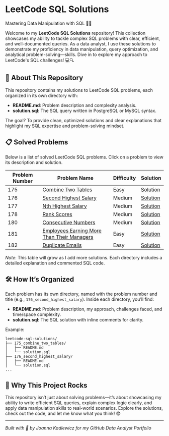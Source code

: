 # LeetCode SQL Solutions
Mastering Data Manipulation with SQL 🧙‍♂️

Welcome to my **LeetCode SQL Solutions** repository! This collection showcases my ability to tackle complex SQL problems with clear, efficient, and well-documented queries. As a data analyst, I use these solutions to demonstrate my proficiency in data manipulation, query optimization, and analytical problem-solving—skills. Dive in to explore my approach to LeetCode's SQL challenges! 💻🔍

## 🌟 About This Repository
This repository contains my solutions to LeetCode SQL problems, each organized in its own directory with:
- **README.md**: Problem description and complexity analysis.
- **solution.sql**: The SQL query written in PostgreSQL or MySQL syntax.

The goal? To provide clean, optimized solutions and clear explanations that highlight my SQL expertise and problem-solving mindset.

## 📋 Solved Problems
Below is a list of solved LeetCode SQL problems. Click on a problem to view its description and solution.

| Problem Number | Problem Name                                                                                           | Difficulty | Solution                                           |
|----------------|--------------------------------------------------------------------------------------------------------|------------|----------------------------------------------------|
| 175            | [Combine Two Tables](175_combine_two_tables/README.md)                                                 | Easy       | [Solution](175_combine_two_tables/solution.sql)    |
| 176            | [Second Highest Salary](176_second_highest_salary/README.md)                                           | Medium     | [Solution](176_second_highest_salary/solution.sql) |
| 177            | [Nth Highest Salary](177_nth_highest_salary/README.md)                                                 | Medium     | [Solution](177_nth_highest_salary/solution.sql) |
| 178            | [Rank Scores](178_rank_scores/README.md)                                                               | Medium     | [Solution](178_rank_scores/solution.sql) |
| 180            | [Consecutive Numbers](180_consecutive_numbers/README.md)                                               | Medium     | [Solution](180_consecutive_numbers/solution.sql) |
| 181            | [Employees Earning More Than Their Managers](181_employees_earning_more_than_their_managers/README.md) | Easy     | [Solution](181_employees_earning_more_than_their_managers/solution.sql) |
| 182            | [Duplicate Emails](182_duplicate_emails/README.md)                                                     | Easy       | [Solution](182_duplicate_emails/solution.sql) |

*Note*: This table will grow as I add more solutions. Each directory includes a detailed explanation and commented SQL code.

## 🛠️ How It’s Organized
Each problem has its own directory, named with the problem number and title (e.g., `176_second_highest_salary`). Inside each directory, you’ll find:
- **README.md**: Problem description, my approach, challenges faced, and time/space complexity.
- **solution.sql**: The SQL solution with inline comments for clarity.

Example:
```
leetcode-sql-solutions/
├── 175_combine_two_tables/
│   ├── README.md
│   └── solution.sql
├── 176_second_highest_salary/
│   ├── README.md
│   └── solution.sql
...
```

## 🚀 Why This Project Rocks
This repository isn’t just about solving problems—it’s about showcasing my ability to write efficient SQL queries, explain complex logic clearly, and apply data manipulation skills to real-world scenarios.
Explore the solutions, check out the code, and let me know what you think! 😎

---

*Built with 💪 by Joanna Kadlewicz for my GitHub Data Analyst Portfolio*
